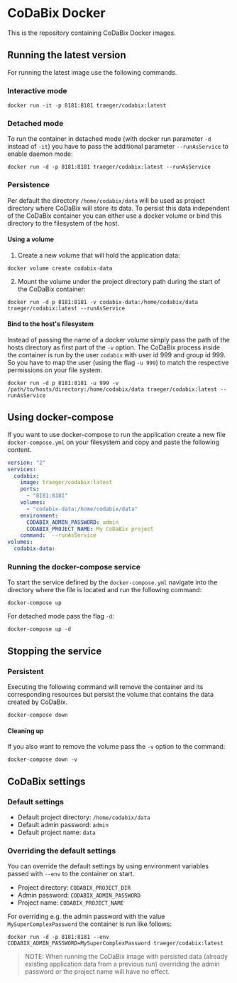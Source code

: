 # CoDaBix Docker

This is the repository containing CoDaBix Docker images.

## Running the latest version

For running the latest image use the following commands.

### __Interactive__ mode

```
docker run -it -p 8181:8181 traeger/codabix:latest
````

### __Detached__ mode

To run the container in detached mode (with docker run parameter `-d` instead of `-it`) you have to pass the additional parameter `--runAsService` to enable daemon mode:

```
docker run -d -p 8181:8181 traeger/codabix:latest --runAsService
````

### Persistence

Per default the directory `/home/codabix/data` will be used as project directory where CoDaBix will store its data.
To persist this data independent of the CoDaBix container you can either use a docker volume or bind this directory to the filesystem of the host. 

#### Using a volume

1. Create a new volume that will hold the application data:

```
docker volume create codabix-data
```

2. Mount the volume under the project directory path during the start of the CoDaBix container:

```
docker run -d p 8181:8181 -v codabix-data:/home/codabix/data traeger/codabix:latest --runAsService
```

#### Bind to the host's filesystem

Instead of passing the name of a docker volume simply pass the path of the hosts directory as first part of the `-v` option.
The CoDaBix process inside the container is run by the user `codabix` with user id 999 and group id 999. So you have to map the user (using the flag `-u 999`) to match the respective permissions on your file system.

```
docker run -d p 8181:8181 -u 999 -v /path/to/hosts/directory:/home/codabix/data traeger/codabix:latest --runAsService
```

## Using docker-compose

If you want to use docker-compose to run the application create a new file `docker-compose.yml` on your filesystem and copy and paste the following content.

``` docker-compose.yml
version: "2"
services:
  codabix:
    image: traeger/codabix:latest
    ports:
      - "8181:8181"
    volumes:
      - "codabix-data:/home/codabix/data"
    environment:
      CODABIX_ADMIN_PASSWORD: admin
      CODABIX_PROJECT_NAME: My CoDaBix project
    command:  --runAsService
volumes:
  codabix-data:

```

### Running the docker-compose service

To start the service defined by the `docker-compose.yml` navigate into the directory where the file is located and run the following command:

```
docker-compose up
```

For detached mode pass the flag `-d`:

```
docker-compose up -d
```

## Stopping the service

### Persistent
 
Executing the following command will remove the container and its corresponding resources but persist the volume that contains the data created by CoDaBix.

```
docker-compose down
```

#### Cleaning up

If you also want to remove the volume pass the `-v` option to the command:

```
docker-compose down -v
```

## CoDaBix settings

### Default settings

* Default project directory: `/home/codabix/data`
* Default admin password: `admin`
* Default project name: `data`

### Overriding the default settings

You can override the default settings by using environment variables passed with `--env` to the container on start.

* Project directory: `CODABIX_PROJECT_DIR`
* Admin password: `CODABIX_ADMIN_PASSWORD`
* Project name: `CODABIX_PROJECT_NAME`

For overriding e.g. the admin password with the value `MySuperComplexPassword` the container is run like follows:

```
docker run -d -p 8181:8181 --env CODABIX_ADMIN_PASSWORD=MySuperComplexPassword traeger/codabix:latest
```

> NOTE: When running the CoDaBix image with persisted data (already existing application data from a previous run) overriding the admin password or the project name will have no effect.

